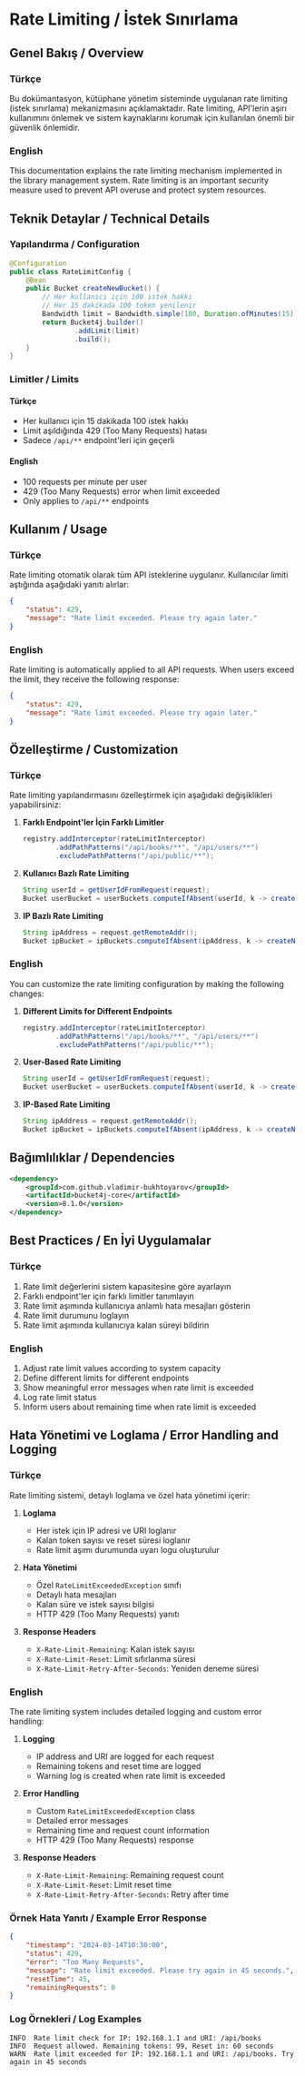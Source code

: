 # Rate Limiting / İstek Sınırlama

## Genel Bakış / Overview

### Türkçe
Bu dokümantasyon, kütüphane yönetim sisteminde uygulanan rate limiting (istek sınırlama) mekanizmasını açıklamaktadır. Rate limiting, API'lerin aşırı kullanımını önlemek ve sistem kaynaklarını korumak için kullanılan önemli bir güvenlik önlemidir.

### English
This documentation explains the rate limiting mechanism implemented in the library management system. Rate limiting is an important security measure used to prevent API overuse and protect system resources.

## Teknik Detaylar / Technical Details

### Yapılandırma / Configuration

```java
@Configuration
public class RateLimitConfig {
    @Bean
    public Bucket createNewBucket() {
        // Her kullanıcı için 100 istek hakkı
        // Her 15 dakikada 100 token yenilenir
        Bandwidth limit = Bandwidth.simple(100, Duration.ofMinutes(15));
        return Bucket4j.builder()
                .addLimit(limit)
                .build();
    }
}
```

### Limitler / Limits

#### Türkçe
- Her kullanıcı için 15 dakikada 100 istek hakkı
- Limit aşıldığında 429 (Too Many Requests) hatası
- Sadece `/api/**` endpoint'leri için geçerli

#### English
- 100 requests per minute per user
- 429 (Too Many Requests) error when limit exceeded
- Only applies to `/api/**` endpoints

## Kullanım / Usage

### Türkçe
Rate limiting otomatik olarak tüm API isteklerine uygulanır. Kullanıcılar limiti aştığında aşağıdaki yanıtı alırlar:

```json
{
    "status": 429,
    "message": "Rate limit exceeded. Please try again later."
}
```

### English
Rate limiting is automatically applied to all API requests. When users exceed the limit, they receive the following response:

```json
{
    "status": 429,
    "message": "Rate limit exceeded. Please try again later."
}
```

## Özelleştirme / Customization

### Türkçe
Rate limiting yapılandırmasını özelleştirmek için aşağıdaki değişiklikleri yapabilirsiniz:

1. **Farklı Endpoint'ler İçin Farklı Limitler**
   ```java
   registry.addInterceptor(rateLimitInterceptor)
           .addPathPatterns("/api/books/**", "/api/users/**")
           .excludePathPatterns("/api/public/**");
   ```

2. **Kullanıcı Bazlı Rate Limiting**
   ```java
   String userId = getUserIdFromRequest(request);
   Bucket userBucket = userBuckets.computeIfAbsent(userId, k -> createNewBucket());
   ```

3. **IP Bazlı Rate Limiting**
   ```java
   String ipAddress = request.getRemoteAddr();
   Bucket ipBucket = ipBuckets.computeIfAbsent(ipAddress, k -> createNewBucket());
   ```

### English
You can customize the rate limiting configuration by making the following changes:

1. **Different Limits for Different Endpoints**
   ```java
   registry.addInterceptor(rateLimitInterceptor)
           .addPathPatterns("/api/books/**", "/api/users/**")
           .excludePathPatterns("/api/public/**");
   ```

2. **User-Based Rate Limiting**
   ```java
   String userId = getUserIdFromRequest(request);
   Bucket userBucket = userBuckets.computeIfAbsent(userId, k -> createNewBucket());
   ```

3. **IP-Based Rate Limiting**
   ```java
   String ipAddress = request.getRemoteAddr();
   Bucket ipBucket = ipBuckets.computeIfAbsent(ipAddress, k -> createNewBucket());
   ```

## Bağımlılıklar / Dependencies

```xml
<dependency>
    <groupId>com.github.vladimir-bukhtoyarov</groupId>
    <artifactId>bucket4j-core</artifactId>
    <version>8.1.0</version>
</dependency>
```

## Best Practices / En İyi Uygulamalar

### Türkçe
1. Rate limit değerlerini sistem kapasitesine göre ayarlayın
2. Farklı endpoint'ler için farklı limitler tanımlayın
3. Rate limit aşımında kullanıcıya anlamlı hata mesajları gösterin
4. Rate limit durumunu loglayın
5. Rate limit aşımında kullanıcıya kalan süreyi bildirin

### English
1. Adjust rate limit values according to system capacity
2. Define different limits for different endpoints
3. Show meaningful error messages when rate limit is exceeded
4. Log rate limit status
5. Inform users about remaining time when rate limit is exceeded 

## Hata Yönetimi ve Loglama / Error Handling and Logging

### Türkçe
Rate limiting sistemi, detaylı loglama ve özel hata yönetimi içerir:

1. **Loglama**
   - Her istek için IP adresi ve URI loglanır
   - Kalan token sayısı ve reset süresi loglanır
   - Rate limit aşımı durumunda uyarı logu oluşturulur

2. **Hata Yönetimi**
   - Özel `RateLimitExceededException` sınıfı
   - Detaylı hata mesajları
   - Kalan süre ve istek sayısı bilgisi
   - HTTP 429 (Too Many Requests) yanıtı

3. **Response Headers**
   - `X-Rate-Limit-Remaining`: Kalan istek sayısı
   - `X-Rate-Limit-Reset`: Limit sıfırlanma süresi
   - `X-Rate-Limit-Retry-After-Seconds`: Yeniden deneme süresi

### English
The rate limiting system includes detailed logging and custom error handling:

1. **Logging**
   - IP address and URI are logged for each request
   - Remaining tokens and reset time are logged
   - Warning log is created when rate limit is exceeded

2. **Error Handling**
   - Custom `RateLimitExceededException` class
   - Detailed error messages
   - Remaining time and request count information
   - HTTP 429 (Too Many Requests) response

3. **Response Headers**
   - `X-Rate-Limit-Remaining`: Remaining request count
   - `X-Rate-Limit-Reset`: Limit reset time
   - `X-Rate-Limit-Retry-After-Seconds`: Retry after time

### Örnek Hata Yanıtı / Example Error Response

```json
{
    "timestamp": "2024-03-14T10:30:00",
    "status": 429,
    "error": "Too Many Requests",
    "message": "Rate limit exceeded. Please try again in 45 seconds.",
    "resetTime": 45,
    "remainingRequests": 0
}
```

### Log Örnekleri / Log Examples

```
INFO  Rate limit check for IP: 192.168.1.1 and URI: /api/books
INFO  Request allowed. Remaining tokens: 99, Reset in: 60 seconds
WARN  Rate limit exceeded for IP: 192.168.1.1 and URI: /api/books. Try again in 45 seconds
``` 